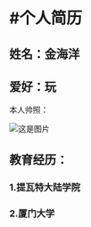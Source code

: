 #个人简历
========
姓名：金海洋
-----
爱好：玩
-----
本人帅照：

![这是图片](81abce53bcb972769029915009a07d33.png "Magic Gardens")

教育经历：
-------------
### 1.提瓦特大陆学院
### 2.厦门大学
